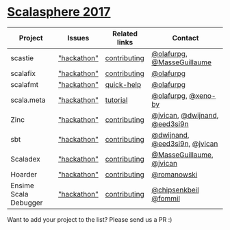 # [Scalasphere 2017](http://scalasphere.org/)


| Project    | Issues                   | Related links                    | Contact                                                  |
| -------    | ------                   | -------------                    | -------                                                  |
| scastie    | ["hackathon"][scastie]   | [contributing][scastie-contrib]  | [@olafurpg][olafurpg], [@MasseGuillaume][MasseGuillaume] |
| scalafix   | ["hackathon"][scalafix]  | [contributing][scalafix-contrib] | [@olafurpg][olafurpg]                                    |
| scalafmt   | ["hackathon"][scalafmt]  | [quick-help][scalafmt-contrib]   | [@olafurpg][olafurpg]                                    |
| scala.meta | ["hackathon"][scalameta] | [tutorial][scalameta-contrib]    | [@olafurpg][olafurpg], [@xeno-by][xeno-by]               |
| Zinc    | ["hackathon"][zinc]   | [contributing][zinc-contrib]  | [@jvican][jvican], [@dwijnand][dwijnand], [@eed3si9n][eed3si9n] |
| sbt    | ["hackathon"][sbt]   | [contributing][sbt-contrib]  | [@dwijnand][dwijnand], [@eed3si9n][eed3si9n],  [@jvican][jvican] |
| Scaladex    | ["hackathon"][scaladex]   | [contributing][scaladex-contrib]  | [@MasseGuillaume][MasseGuillaume], [@jvican][jvican] |
| Hoarder    | ["hackathon"][hoarder]   | [contributing][hoarder-contrib]  | [@romanowski][romanowski] |
| Ensime Scala Debugger | ["hackathon"][ensime-scala-debugger] | [contributing][ensime-scala-debugger-contrib] | [@chipsenkbeil][chipsenkbeil] [@fommil][fommil] |

Want to add your project to the list? Please send us a PR :)

[MasseGuillaume]: https://github.com/MasseGuillaume
[xeno-by]: https://github.com/xeno-by
[olafurpg]: https://github.com/olafurpg
[jvican]: https://github.com/jvican
[eed3si9n]: https://github.com/eed3si9n
[dwijnand]: https://github.com/dwijnand
[romanowski]: https://github.com/romanowski
[chipsenkbeil]: https://github.com/chipsenkbeil
[fommil]: https://github.com/fommil

[scalafmt]: https://github.com/olafurpg/scalafmt/labels/hackathon
[scalameta]: https://github.com/scalameta/scalameta/labels/hackathon
[scalafix]: https://github.com/scalacenter/scalafix/labels/hackathon
[scastie]: https://github.com/scalacenter/scastie/labels/hackathon
[zinc]: https://github.com/sbt/zinc/labels/hackathon
[scaladex]: https://github.com/scalacenter/scaladex/labels/hackathon
[sbt]: https://github.com/sbt/sbt/projects/3
[hoarder]: https://github.com/romanowski/hoarder
[ensime-scala-debugger]: https://github.com/ensime/scala-debugger

[scastie-contrib]: https://github.com/scalacenter/scastie/blob/master/CONTRIBUTING.md
[scalafix-contrib]: https://github.com/scalacenter/scalafix/blob/master/CONTRIBUTING.md
[scalafmt-contrib]: https://github.com/olafurpg/scalafmt#quick-help
[scalameta-contrib]: http://scalameta.org/tutorial/
[zinc-contrib]: https://github.com/sbt/zinc/blob/1.0/CONTRIBUTING.md
[scaladex-contrib]: https://github.com/scalacenter/scaladex/blob/master/doc/dev/README.md
[sbt-contrib]: https://github.com/sbt/sbt/tree/0.13
[hoarder-contrib]: https://github.com/romanowski/hoarder/blob/master/README.md
[ensime-scala-debugger-contrib]: https://github.com/ensime/scala-debugger/blob/master/CONTRIBUTING.md
